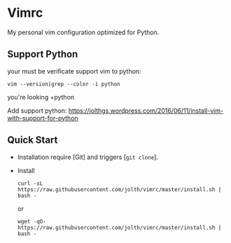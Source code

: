# Vimrc

My personal vim configuration optimized for Python.

## Support Python

your must be verificate support vim to python:
    
    vim --version|grep --color -i python

you're looking +python

Add support python:
https://jolthgs.wordpress.com/2016/06/11/install-vim-with-support-for-python

## Quick Start
- Installation require [Git] and triggers [`git clone`].

- Install

    `curl -sL https://raw.githubusercontent.com/jolth/vimrc/master/install.sh | bash - `

    or 
     
    `wget -qO- https://raw.githubusercontent.com/jolth/vimrc/master/install.sh | bash -`

